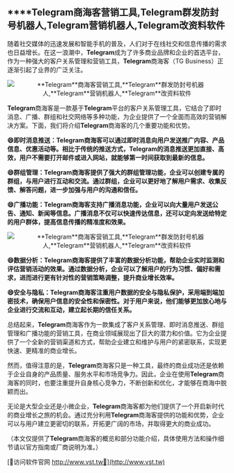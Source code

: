 ## ****Telegram**商海客营销工具,**Telegram**群发防封号机器人,**Telegram**营销机器人,**Telegram**改资料软件**

随着社交媒体的迅速发展和智能手机的普及，人们对于在线社交和信息传播的需求也日益增长。在这一浪潮中，**Telegram**成为了许多商业品牌和企业的首选平台，作为一种强大的客户关系管理和营销工具，**Telegram**商海客（TG Business）正逐渐引起了业界的广泛关注。

 <center><img src="https://vst.tw/MP4/tuiguang/png/8.png" alt="**Telegram**商海客营销工具,**Telegram**群发防封号机器人,**Telegram**营销机器人,**Telegram**改资料软件"></center>

**Telegram**商海客是一款基于**Telegram**平台的客户关系管理工具，它结合了即时消息、广播、群组和社交网络等多种功能，为企业提供了一个全面而高效的营销解决方案。下面，我们将介绍**Telegram**商海客的几个重要功能和优势。

**😄即时消息推送：**Telegram**商海客可以通过即时消息向用户发送推广内容、产品信息、优惠活动等。相比于传统的推送方式，**Telegram**的消息推送更加直接、高效，用户不需要打开邮件或进入网站，就能够第一时间获取到最新的信息。**

**😄群组管理：**Telegram**商海客提供了强大的群组管理功能，企业可以创建专属的群组，与用户进行互动和交流。通过群组，企业可以更好地了解用户需求、收集反馈、解答问题，进一步加强与用户的沟通和信任。**

**😄广播功能：**Telegram**商海客支持广播消息功能，企业可以向大量用户发送公告、通知、新闻等信息。广播消息不仅可以快速传达信息，还可以定向发送给特定的用户群体，提高信息传播的精准度和效果。**

 <center><img src="https://vst.tw/MP4/tuiguang/png/5.png" alt="**Telegram**商海客营销工具,**Telegram**群发防封号机器人,**Telegram**营销机器人,**Telegram**改资料软件"></center>

**😄数据分析：**Telegram**商海客提供了丰富的数据分析功能，帮助企业实时监测和评估营销活动的效果。通过数据分析，企业可以了解用户的行为习惯、偏好和需求，进而进行更有针对性的营销策略调整，提升商业增长效率。**

**😄安全与隐私：**Telegram**商海客注重用户数据的安全与隐私保护，采用端到端加密技术，确保用户信息的安全性和保密性。对于用户来说，他们能够更加放心地与企业进行交流和互动，建立起长期的信任关系。**

总结起来，**Telegram**商海客作为一款集成了客户关系管理、即时消息推送、群组管理和广播功能的营销工具，在商业领域展现出了巨大的潜力和价值。它为企业提供了一个全新的营销渠道和方式，帮助企业建立和维护与用户的紧密联系，实现更快速、更精准的商业增长。

然而，值得注意的是，**Telegram**商海客只是一种工具，最终的商业成功还是依赖于企业自身的产品质量、服务水平和市场竞争力。因此，企业在使用**Telegram**商海客的同时，也要注重提升自身核心竞争力，不断创新和优化，才能够在商海中脱颖而出。

无论是大型企业还是小微企业，**Telegram**商海客都为他们提供了一个开启新时代的商业增长之旅的机会。通过充分利用**Telegram**商海客提供的功能和优势，企业可以与用户建立更密切的联系，开拓更广阔的市场，并取得更大的商业成功。

（本文仅提供了**Telegram**商海客的概览和部分功能介绍，具体使用方法和操作细节请以官方指南或厂商说明为准。）


[👻访问软件官网 http://www.vst.tw👻](http://www.vst.tw)
